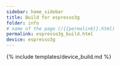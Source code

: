 ```yaml
---
sidebar: home_sidebar
title: Build for espresso3g
folder: info
# name of the page (/{{permalink}}.html)
permalink: espresso3g_build.html
device: espresso3g
---
```

{% include templates/device_build.md %}

